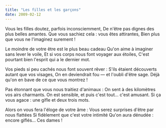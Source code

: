 ```yaml
---
title: "Les filles et les garçons"
date: 2009-02-12
---
```


Vous les filles doutez, parfois inconsciemment,
De n'être pas dignes des plus belles amantes.
Que vous sachiez cela : vous êtes attirantes,
Bien plus que vous ne l'imaginez surement !

Le moindre de votre être est le plus beau cadeau
Qu'on aime à imaginer sans lever le voile,
Et si vos corps nous font voyager aux étoiles,
C'est pourtant bien l'esprit qui a le dernier mot.

Vos pieds si peu cachés nous font souvent rêver :
S'ils étaient découverts autant que vos visages,
On en deviendrait fou — et l'oubli d'être sage.
Déjà qu'on en bave de ce que vous montrez !

Pas étonnant que vous nous traitiez d'animaux :
On sent à des kilomètres vos airs charmants.
On est sensible, et puis c'est tout... c'est amusant.
Si ça vous agace : une gifle et deux trois mots.

Alors on vous fera l'éloge de votre âme :
Vous serez surprises d'être par nous flattées
Si fidèlement que c'est votre intimité
Qu'on aura dénudée : encore giflés... Ces dames !
